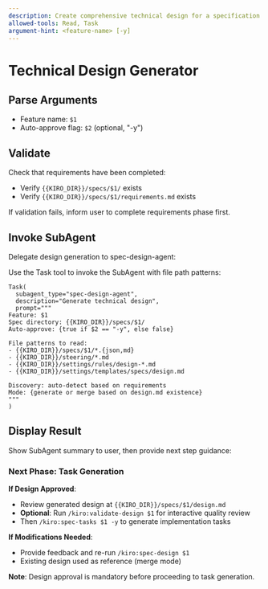 ```yaml
---
description: Create comprehensive technical design for a specification
allowed-tools: Read, Task
argument-hint: <feature-name> [-y]
---
```


# Technical Design Generator

## Parse Arguments
- Feature name: `$1`
- Auto-approve flag: `$2` (optional, "-y")

## Validate
Check that requirements have been completed:
- Verify `{{KIRO_DIR}}/specs/$1/` exists
- Verify `{{KIRO_DIR}}/specs/$1/requirements.md` exists

If validation fails, inform user to complete requirements phase first.

## Invoke SubAgent

Delegate design generation to spec-design-agent:

Use the Task tool to invoke the SubAgent with file path patterns:

```
Task(
  subagent_type="spec-design-agent",
  description="Generate technical design",
  prompt="""
Feature: $1
Spec directory: {{KIRO_DIR}}/specs/$1/
Auto-approve: {true if $2 == "-y", else false}

File patterns to read:
- {{KIRO_DIR}}/specs/$1/*.{json,md}
- {{KIRO_DIR}}/steering/*.md
- {{KIRO_DIR}}/settings/rules/design-*.md
- {{KIRO_DIR}}/settings/templates/specs/design.md

Discovery: auto-detect based on requirements
Mode: {generate or merge based on design.md existence}
"""
)
```

## Display Result

Show SubAgent summary to user, then provide next step guidance:

### Next Phase: Task Generation

**If Design Approved**:
- Review generated design at `{{KIRO_DIR}}/specs/$1/design.md`
- **Optional**: Run `/kiro:validate-design $1` for interactive quality review
- Then `/kiro:spec-tasks $1 -y` to generate implementation tasks

**If Modifications Needed**:
- Provide feedback and re-run `/kiro:spec-design $1`
- Existing design used as reference (merge mode)

**Note**: Design approval is mandatory before proceeding to task generation.